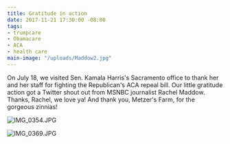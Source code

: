 ```yaml
---
title: Gratitude in action
date: 2017-11-21 17:30:00 -08:00
tags:
- trumpcare
- Obamacare
- ACA
- health care
main-image: "/uploads/Maddow2.jpg"
---
```


On July 18, we visited Sen. Kamala Harris's Sacramento office to thank her and her staff for fighting the Republican's ACA repeal bill. Our little gratitude action got a Twitter shout out from MSNBC journalist Rachel Maddow. Thanks, Rachel, we love ya! And thank you, Metzer's Farm, for the gorgeous zinnias!

![IMG_0354.JPG](/uploads/IMG_0354.JPG)

![IMG_0369.JPG](/uploads/IMG_0369.JPG)